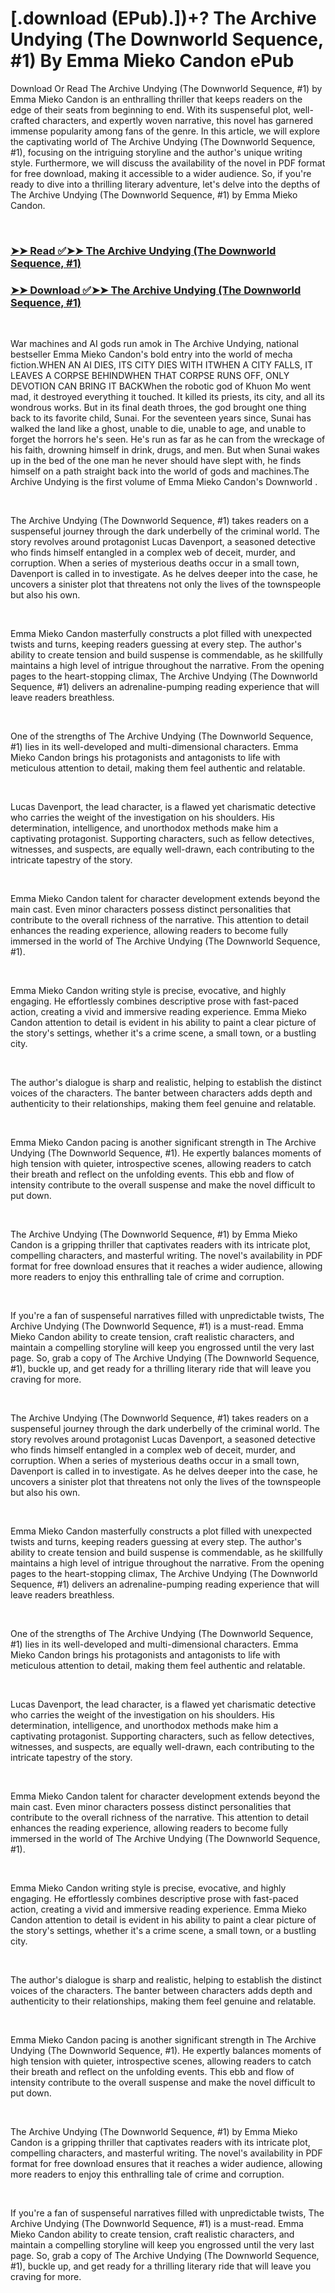 # [.download (EPub).])+? The Archive Undying (The Downworld Sequence, #1) By Emma Mieko Candon ePub

<p>Download Or Read The Archive Undying (The Downworld Sequence, #1) by Emma Mieko Candon is an enthralling thriller that keeps readers on the edge of their seats from beginning to end. With its suspenseful plot, well-crafted characters, and expertly woven narrative, this novel has garnered immense popularity among fans of the genre. In this article, we will explore the captivating world of The Archive Undying (The Downworld Sequence, #1), focusing on the intriguing storyline and the author's unique writing style. Furthermore, we will discuss the availability of the novel in PDF format for free download, making it accessible to a wider audience. So, if you're ready to dive into a thrilling literary adventure, let's delve into the depths of The Archive Undying (The Downworld Sequence, #1) by Emma Mieko Candon.</p>
<p>&nbsp;</p>

### [➤➤ Read ✅➤➤ The Archive Undying (The Downworld Sequence, #1)](https://pdfwebsitebooks.blogspot.com/id/61885010)

### [➤➤ Download ✅➤➤ The Archive Undying (The Downworld Sequence, #1)](https://pdfwebsitebooks.blogspot.com/id/61885010)

<p>&nbsp;</p>
<p>War machines and AI gods run amok in The Archive Undying, national bestseller Emma Mieko Candon's bold entry into the world of mecha fiction.WHEN AN AI DIES, ITS CITY DIES WITH ITWHEN A CITY FALLS, IT LEAVES A CORPSE BEHINDWHEN THAT CORPSE RUNS OFF, ONLY DEVOTION CAN BRING IT BACKWhen the robotic god of Khuon Mo went mad, it destroyed everything it touched. It killed its priests, its city, and all its wondrous works. But in its final death throes, the god brought one thing back to its favorite child, Sunai. For the seventeen years since, Sunai has walked the land like a ghost, unable to die, unable to age, and unable to forget the horrors he's seen. He's run as far as he can from the wreckage of his faith, drowning himself in drink, drugs, and men. But when Sunai wakes up in the bed of the one man he never should have slept with, he finds himself on a path straight back into the world of gods and machines.The Archive Undying is the first volume of Emma Mieko Candon's Downworld .</p>
<p>&nbsp;</p>
<p>The Archive Undying (The Downworld Sequence, #1) takes readers on a suspenseful journey through the dark underbelly of the criminal world. The story revolves around protagonist Lucas Davenport, a seasoned detective who finds himself entangled in a complex web of deceit, murder, and corruption. When a series of mysterious deaths occur in a small town, Davenport is called in to investigate. As he delves deeper into the case, he uncovers a sinister plot that threatens not only the lives of the townspeople but also his own.</p>
<p>&nbsp;</p>
<p>Emma Mieko Candon masterfully constructs a plot filled with unexpected twists and turns, keeping readers guessing at every step. The author's ability to create tension and build suspense is commendable, as he skillfully maintains a high level of intrigue throughout the narrative. From the opening pages to the heart-stopping climax, The Archive Undying (The Downworld Sequence, #1) delivers an adrenaline-pumping reading experience that will leave readers breathless.</p>
<p>&nbsp;</p>
<p>One of the strengths of The Archive Undying (The Downworld Sequence, #1) lies in its well-developed and multi-dimensional characters. Emma Mieko Candon brings his protagonists and antagonists to life with meticulous attention to detail, making them feel authentic and relatable.</p>
<p>&nbsp;</p>
<p>Lucas Davenport, the lead character, is a flawed yet charismatic detective who carries the weight of the investigation on his shoulders. His determination, intelligence, and unorthodox methods make him a captivating protagonist. Supporting characters, such as fellow detectives, witnesses, and suspects, are equally well-drawn, each contributing to the intricate tapestry of the story.</p>
<p>&nbsp;</p>
<p>Emma Mieko Candon talent for character development extends beyond the main cast. Even minor characters possess distinct personalities that contribute to the overall richness of the narrative. This attention to detail enhances the reading experience, allowing readers to become fully immersed in the world of The Archive Undying (The Downworld Sequence, #1).</p>
<p>&nbsp;</p>
<p>Emma Mieko Candon writing style is precise, evocative, and highly engaging. He effortlessly combines descriptive prose with fast-paced action, creating a vivid and immersive reading experience. Emma Mieko Candon attention to detail is evident in his ability to paint a clear picture of the story's settings, whether it's a crime scene, a small town, or a bustling city.</p>
<p>&nbsp;</p>
<p>The author's dialogue is sharp and realistic, helping to establish the distinct voices of the characters. The banter between characters adds depth and authenticity to their relationships, making them feel genuine and relatable.</p>
<p>&nbsp;</p>
<p>Emma Mieko Candon pacing is another significant strength in The Archive Undying (The Downworld Sequence, #1). He expertly balances moments of high tension with quieter, introspective scenes, allowing readers to catch their breath and reflect on the unfolding events. This ebb and flow of intensity contribute to the overall suspense and make the novel difficult to put down.</p>
<p>&nbsp;</p>
<p>The Archive Undying (The Downworld Sequence, #1) by Emma Mieko Candon is a gripping thriller that captivates readers with its intricate plot, compelling characters, and masterful writing. The novel's availability in PDF format for free download ensures that it reaches a wider audience, allowing more readers to enjoy this enthralling tale of crime and corruption.</p>
<p>&nbsp;</p>
<p>If you're a fan of suspenseful narratives filled with unpredictable twists, The Archive Undying (The Downworld Sequence, #1) is a must-read. Emma Mieko Candon ability to create tension, craft realistic characters, and maintain a compelling storyline will keep you engrossed until the very last page. So, grab a copy of The Archive Undying (The Downworld Sequence, #1), buckle up, and get ready for a thrilling literary ride that will leave you craving for more.</p>
<p>&nbsp;</p>
<p>The Archive Undying (The Downworld Sequence, #1) takes readers on a suspenseful journey through the dark underbelly of the criminal world. The story revolves around protagonist Lucas Davenport, a seasoned detective who finds himself entangled in a complex web of deceit, murder, and corruption. When a series of mysterious deaths occur in a small town, Davenport is called in to investigate. As he delves deeper into the case, he uncovers a sinister plot that threatens not only the lives of the townspeople but also his own.</p>
<p>&nbsp;</p>
<p>Emma Mieko Candon masterfully constructs a plot filled with unexpected twists and turns, keeping readers guessing at every step. The author's ability to create tension and build suspense is commendable, as he skillfully maintains a high level of intrigue throughout the narrative. From the opening pages to the heart-stopping climax, The Archive Undying (The Downworld Sequence, #1) delivers an adrenaline-pumping reading experience that will leave readers breathless.</p>
<p>&nbsp;</p>
<p>One of the strengths of The Archive Undying (The Downworld Sequence, #1) lies in its well-developed and multi-dimensional characters. Emma Mieko Candon brings his protagonists and antagonists to life with meticulous attention to detail, making them feel authentic and relatable.</p>
<p>&nbsp;</p>
<p>Lucas Davenport, the lead character, is a flawed yet charismatic detective who carries the weight of the investigation on his shoulders. His determination, intelligence, and unorthodox methods make him a captivating protagonist. Supporting characters, such as fellow detectives, witnesses, and suspects, are equally well-drawn, each contributing to the intricate tapestry of the story.</p>
<p>&nbsp;</p>
<p>Emma Mieko Candon talent for character development extends beyond the main cast. Even minor characters possess distinct personalities that contribute to the overall richness of the narrative. This attention to detail enhances the reading experience, allowing readers to become fully immersed in the world of The Archive Undying (The Downworld Sequence, #1).</p>
<p>&nbsp;</p>
<p>Emma Mieko Candon writing style is precise, evocative, and highly engaging. He effortlessly combines descriptive prose with fast-paced action, creating a vivid and immersive reading experience. Emma Mieko Candon attention to detail is evident in his ability to paint a clear picture of the story's settings, whether it's a crime scene, a small town, or a bustling city.</p>
<p>&nbsp;</p>
<p>The author's dialogue is sharp and realistic, helping to establish the distinct voices of the characters. The banter between characters adds depth and authenticity to their relationships, making them feel genuine and relatable.</p>
<p>&nbsp;</p>
<p>Emma Mieko Candon pacing is another significant strength in The Archive Undying (The Downworld Sequence, #1). He expertly balances moments of high tension with quieter, introspective scenes, allowing readers to catch their breath and reflect on the unfolding events. This ebb and flow of intensity contribute to the overall suspense and make the novel difficult to put down.</p>
<p>&nbsp;</p>
<p>The Archive Undying (The Downworld Sequence, #1) by Emma Mieko Candon is a gripping thriller that captivates readers with its intricate plot, compelling characters, and masterful writing. The novel's availability in PDF format for free download ensures that it reaches a wider audience, allowing more readers to enjoy this enthralling tale of crime and corruption.</p>
<p>&nbsp;</p>
<p>If you're a fan of suspenseful narratives filled with unpredictable twists, The Archive Undying (The Downworld Sequence, #1) is a must-read. Emma Mieko Candon ability to create tension, craft realistic characters, and maintain a compelling storyline will keep you engrossed until the very last page. So, grab a copy of The Archive Undying (The Downworld Sequence, #1), buckle up, and get ready for a thrilling literary ride that will leave you craving for more.</p>
<p>&nbsp;</p>
